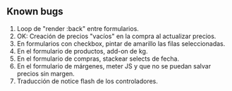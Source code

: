 Known bugs
----------

1. Loop de "render :back" entre formularios.
2. OK: Creación de precios "vacíos" en la compra al actualizar precios.
3. En formularios con checkbox, pintar de amarillo las filas seleccionadas.
4. En el formulario de productos, add-on de kg.
5. En el formulario de compras, stackear selects de fecha.
6. En el formulario de márgenes, meter JS y que no se puedan salvar precios sin margen.
7. Traducción de notice flash de los controladores.

